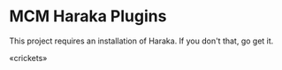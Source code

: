 # MCM Haraka Plugins

This project requires an installation of Haraka. If you don't that, go get it.

«crickets»
